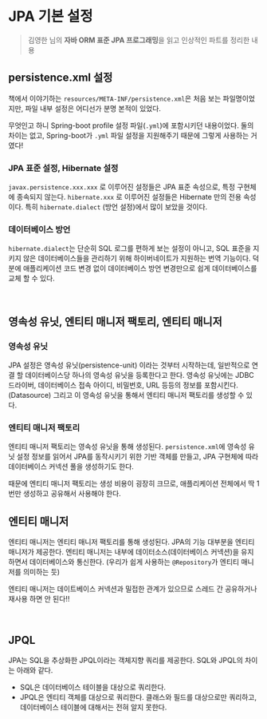 # JPA 기본 설정

> 김영한 님의 **자바 ORM 표준 JPA 프로그래밍**을 읽고 인상적인 파트를 정리한 내용

## persistence.xml 설정
책에서 이야기하는 `resources/META-INF/persistence.xml`은 처음 보는 파일명이었지만, 
파일 내부 설정은 어디선가 분명 본적이 있었다.

무엇인고 하니 Spring-boot profile 설정 파일(`.yml`)에 포함시키던 내용이었다.
둘의 차이는 없고, Spring-boot가 `.yml` 파일 설정을 지원해주기 때문에 그렇게 사용하는 거였다!

### JPA 표준 설정, Hibernate 설정
`javax.persistence.xxx.xxx` 로 이루어진 설정들은 JPA 표준 속성으로, 특정 구현체에 종속되지 않는다.
`hibernate.xxx` 로 이루어진 설정들은 Hibernate 만의 전용 속성이다.
특히 `hibernate.dialect` (방언 설정)에서 많이 보았을 것이다.

### 데이터베이스 방언
`hibernate.dialect`는 단순히 SQL 로그를 편하게 보는 설정이 아니고, SQL 표준을 지키지 않은 데이터베이스들을 
관리하기 위해 하이버네이트가 지원하는 번역 기능이다. 덕분에 애플리케이션 코드 변경 없이 
데이터베이스 방언 변경만으로 쉽게 데이터베이스를 교체 할 수 있다.

<br>

## 영속성 유닛, 엔티티 매니저 팩토리, 엔티티 매니저
### 영속성 유닛
JPA 설정은 영속성 유닛(persistence-unit) 이라는 것부터 시작하는데, 
일반적으로 연결 할 데이터베이스당 하나의 영속성 유닛을 등록한다고 한다.
영속성 유닛에는 JDBC 드라이버, 데이터베이스 접속 아이디, 비밀번호, URL 등등의 정보를 포함시킨다. (Datasource)
그리고 이 영속성 유닛을 통해서 엔티티 매니저 팩토리를 생성할 수 있다.

### 엔티티 매니저 팩토리
엔티티 매니저 팩토리는 영속성 유닛을 통해 생성된다. `persistence.xml`에 
영속성 유닛 설정 정보를 읽어서 JPA를 동작시키기 위한 기반 객체를 만들고, 
JPA 구현체에 따라 데이터베이스 커넥션 풀을 생성하기도 한다.

때문에 엔티티 매니저 팩토리는 생성 비용이 굉장히 크므로, 애플리케이션 전체에서 딱 1번만
생성하고 공유해서 사용해야 한다.

## 엔티티 매니저
엔티티 매니저는 엔티티 매니저 팩토리를 통해 생성된다. JPA의 기능 대부분을 엔티티 매니저가 제공한다.
엔티티 매니저는 내부에 데이터소스(데이터베이스 커넥션)을 유지하면서 데이터베이스와 통신한다. (우리가 쉽게 사용하는 `@Repository`가 엔티티 매니저를 의미하는 듯)

엔티티 매니저는 데이트베이스 커넥션과 밀접한 관계가 있으므로 스레드 간 공유하거나 재사용 하면 안 된다!!

<br>

## JPQL
JPA는 SQL을 추상화한 JPQL이라는 객체지향 쿼리를 제공한다.
SQL와 JPQL의 차이는 아래와 같다.

- SQL은 데이터베이스 테이블을 대상으로 쿼리한다.
- JPQL은 엔티티 객체를 대상으로 쿼리한다. 클래스와 필드를 대상으로만 쿼리하고, 데이터베이스 테이블에 대해서는 전혀 알지 못한다.
